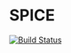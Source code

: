 # SPICE

[![Build Status](https://travis-ci.org/loladiro/SPICE.jl.png)](https://travis-ci.org/loladiro/SPICE.jl)
